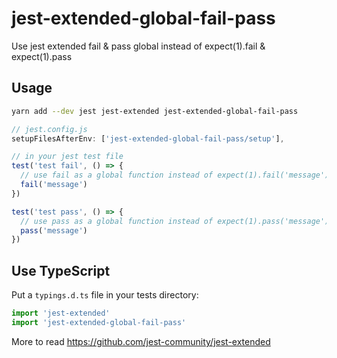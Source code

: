# jest-extended-global-fail-pass

Use jest extended fail &amp; pass global instead of expect(1).fail &amp; expect(1).pass

## Usage

```bash
yarn add --dev jest jest-extended jest-extended-global-fail-pass
```

```js
// jest.config.js
setupFilesAfterEnv: ['jest-extended-global-fail-pass/setup'],
```

```js
// in your jest test file
test('test fail', () => {
  // use fail as a global function instead of expect(1).fail('message')
  fail('message')
})

test('test pass', () => {
  // use pass as a global function instead of expect(1).pass('message')
  pass('message')
})
```

## Use TypeScript

Put a `typings.d.ts` file in your tests directory:

```ts
import 'jest-extended'
import 'jest-extended-global-fail-pass'
```

More to read https://github.com/jest-community/jest-extended
